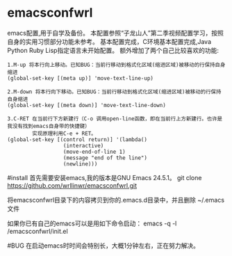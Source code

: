 # emacsconfwrl
emacs配置,用于自学及备份。
本配置参照“子龙山人”第二季视频配置学习，按照自身的实用习惯部分功能未参考。
基本配置完成，C环境基本配置完成,Java Python Ruby Lisp指定语言未开始配置。
额外增加了两个自己比较喜欢的功能:

    1.M-up 将本行向上移动。已知BUG：当前行移动到格式化区域(缩进区域)被移动的行保持自身缩进
    (global-set-key [(meta up)] 'move-text-line-up) 
    
    2.M-down 将本行向下移动。已知BUG：当前行移动到格式化区域(缩进区域)被移动的行保持自身缩进
    (global-set-key [(meta down)] 'move-text-line-down)
    
    3.C-RET 在当前行下方新建行（C-o 调用open-line函数，即在当前行上方新建行。也许是我没有找到emacs自身带的快捷键）
            实现原理利用C-e + RET。
    (global-set-key [(control return)] '(lambda()
				      (interactive)
				      (move-end-of-line 1)
				      (message "end of the line")
				      (newline)))
    
#install
首先需要安装emacs,我的版本是GNU Emacs 24.5.1。
git clone https://github.com/wrllinwr/emacsconfwrl.git

将emacsconfwrl目录下的内容拷贝到你的.emacs.d目录中，并且删除
	~/.emacs文件

如果你已有自己的emacs可以是用如下命令启动：
emacs -q -l <path-to>/emacsconfwrl/init.el

#BUG
在启动emacs时时间会特别长，大概1分钟左右，正在努力解决。